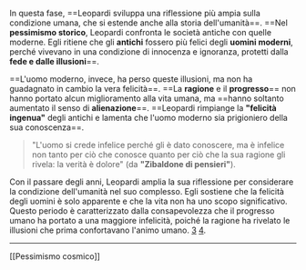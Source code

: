 In questa fase, ==Leopardi sviluppa una riflessione più ampia sulla condizione umana, che si estende anche alla storia dell'umanità==. ==Nel **pessimismo storico**, Leopardi confronta le società antiche con quelle moderne. Egli ritiene che gli **antichi** fossero più felici degli **uomini moderni**, perché vivevano in una condizione di innocenza e ignoranza, protetti dalla **fede e dalle illusioni**==.

==L'uomo moderno, invece, ha perso queste illusioni, ma non ha guadagnato in cambio la vera felicità==. ==La **ragione** e il **progresso**== non hanno portato alcun miglioramento alla vita umana, ma ==hanno soltanto aumentato il senso di **alienazione**==. ==Leopardi rimpiange la **"felicità ingenua"** degli antichi e lamenta che l'uomo moderno sia prigioniero della sua conoscenza==.

>"L'uomo si crede infelice perché gli è dato conoscere, ma è infelice non tanto per ciò che conosce quanto per ciò che la sua ragione gli rivela: la verità è dolore" (da **"Zibaldone di pensieri"**).

Con il passare degli anni, Leopardi amplia la sua riflessione per considerare la condizione dell'umanità nel suo complesso. Egli sostiene che la felicità degli uomini è solo apparente e che la vita non ha uno scopo significativo. Questo periodo è caratterizzato dalla consapevolezza che il progresso umano ha portato a una maggiore infelicità, poiché la ragione ha rivelato le illusioni che prima confortavano l'animo umano.
[3](https://it.wikipedia.org/wiki/Pensiero_e_poetica_di_Giacomo_Leopardi)  [4](https://www.filosofico.net/giacomoleopardi.htm).

---
[[Pessimismo cosmico]]
